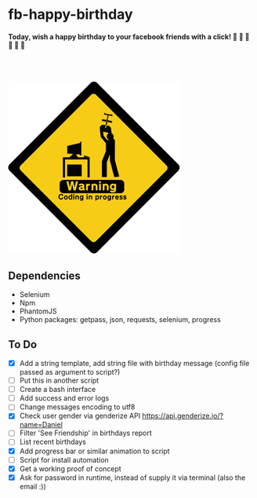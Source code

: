 # fb-happy-birthday

#### Today, wish a happy birthday to your facebook friends with a click! :tada: :tada: :tada: :tada: :tada: :tada:
<br/>
<br/>

![Alt text](./img/work_in_progress.png)

## Dependencies
- Selenium
- Npm
- PhantomJS
- Python packages: getpass, json, requests, selenium, progress

## To Do

- [X] Add a string template, add string file with birthday message (config file passed as argument to script?)
- [ ] Put this in another script
- [ ] Create a bash interface
- [ ] Add success and error logs
- [ ] Change messages encoding to utf8
- [X] Check user gender via genderize API https://api.genderize.io/?name=Daniel
- [ ] Filter 'See Friendship' in birthdays report
- [ ] List recent birthdays
- [X] Add progress bar or similar animation to script
- [ ] Script for install automation
- [X] Get a working proof of concept
- [X] Ask for password in runtime, instead of supply it via terminal (also the email :))
